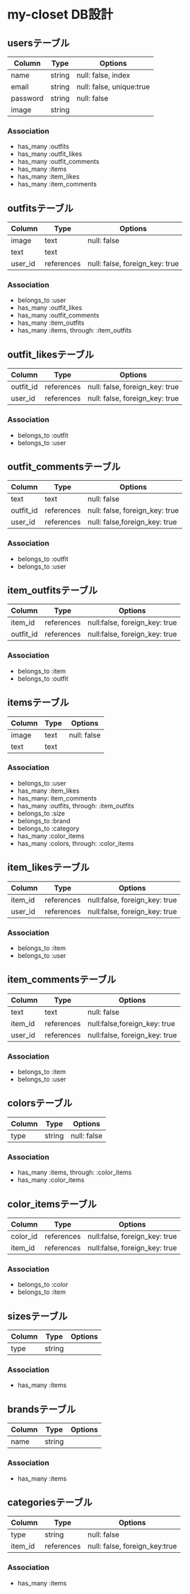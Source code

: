 # my-closet DB設計

<!-- 完成 -->
## usersテーブル
|Column|Type|Options|
|------|----|-------|
|name|string|null: false, index|
|email|string|null: false, unique:true|
|password|string|null: false|
|image|string||
### Association
- has_many :outfits
- has_many :outfit_likes
- has_many :outfit_comments
- has_many :items
- has_many :item_likes
- has_many :item_comments

<!-- 完成 -->
## outfitsテーブル
|Column|Type|Options|
|------|----|-------|
|image|text|null: false|
|text|text||
|user_id|references|null: false, foreign_key: true|
### Association
- belongs_to :user
- has_many :outfit_likes
- has_many :outfit_comments
- has_many :item_outfits
- has_many :items, through: :item_outfits

<!-- 完成 -->
## outfit_likesテーブル
|Column|Type|Options|
|------|----|-------|
|outfit_id|references|null: false, foreign_key: true|
|user_id|references|null: false, foreign_key: true|
### Association
- belongs_to :outfit
- belongs_to :user

<!-- 完成 -->
## outfit_commentsテーブル
|Column|Type|Options|
|------|----|-------|
|text|text|null: false|
|outfit_id|references|null: false, foreign_key: true|
|user_id|references|null: false,foreign_key: true|
### Association
- belongs_to :outfit
- belongs_to :user

<!-- 完成 -->
## item_outfitsテーブル
|Column|Type|Options|
|------|----|-------|
|item_id|references|null:false, foreign_key: true|
|outfit_id|references|null:false, foreign_key: true|
### Association
- belongs_to :item
- belongs_to :outfit 

<!-- 完成 -->
## itemsテーブル
|Column|Type|Options|
|------|----|-------|
|image|text|null: false|
|text|text||
### Association
- belongs_to :user
- has_many :item_likes
- has_many: item_comments
- has_many :outfits, through: :item_outfits
- belongs_to :size
- belongs_to :brand
- belongs_to :category
- has_many :color_items
- has_many :colors, through: :color_items

<!-- 完成 -->
## item_likesテーブル
|Column|Type|Options|
|------|----|-------|
|item_id|references|null:false, foreign_key: true|
|user_id|references|null:false, foreign_key: true|
### Association
- belongs_to :item
- belongs_to :user

<!-- 完成 -->
## item_commentsテーブル
|Column|Type|Options|
|------|----|-------|
|text|text|null: false|
|item_id|references|null:false,foreign_key: true|
|user_id|references|null:false, foreign_key: true|
### Association
- belongs_to :item
- belongs_to :user


## colorsテーブル
|Column|Type|Options|
|------|----|-------|
|type|string|null: false|
### Association
- has_many :items, through: :color_items
- has_many :color_items

<!-- 完成 -->
## color_itemsテーブル
|Column|Type|Options|
|------|----|-------|
|color_id|references|null:false, foreign_key: true|
|item_id|references|null:false, foreign_key: true|
### Association
- belongs_to :color
- belongs_to :item


## sizesテーブル
|Column|Type|Options|
|------|----|-------|
|type|string||
### Association
- has_many :items


## brandsテーブル
|Column|Type|Options|
|------|----|-------|
|name|string||
### Association
- has_many :items


## categoriesテーブル
|Column|Type|Options|
|------|----|-------|
|type|string|null: false|
|item_id|references|null: false, foreign_key:true|
### Association
- has_many :items